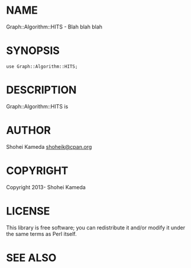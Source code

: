 # NAME

Graph::Algorithm::HITS - Blah blah blah

# SYNOPSIS

    use Graph::Algorithm::HITS;

# DESCRIPTION

Graph::Algorithm::HITS is

# AUTHOR

Shohei Kameda <shoheik@cpan.org>

# COPYRIGHT

Copyright 2013- Shohei Kameda

# LICENSE

This library is free software; you can redistribute it and/or modify
it under the same terms as Perl itself.

# SEE ALSO
